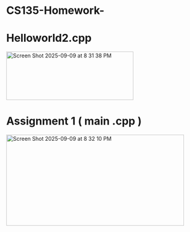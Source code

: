# CS135-Homework-


# Helloworld2.cpp 
<img width="337" height="128" alt="Screen Shot 2025-09-09 at 8 31 38 PM" src="https://github.com/user-attachments/assets/f3e19250-4b66-463c-95ad-29c57b692f36" />


# Assignment 1 ( main .cpp ) 
<img width="471" height="241" alt="Screen Shot 2025-09-09 at 8 32 10 PM" src="https://github.com/user-attachments/assets/913aff2e-ec24-49c2-b6b8-d4e472522646" />
